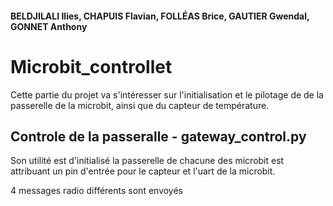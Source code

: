 #### BELDJILALI Ilies, CHAPUIS Flavian, FOLLÉAS Brice, GAUTIER Gwendal, GONNET Anthony

# Microbit_controllet

Cette partie du projet va s'intéresser sur l'initialisation et le pilotage de de la passerelle de la microbit, ainsi que du capteur de température.

## Controle de la passeralle - gateway_control.py

Son utilité est d'initialisé la passerelle de chacune des microbit est attribuant un pin d'entrée pour le capteur et l'uart de la microbit.

4 messages radio différents sont envoyés 
